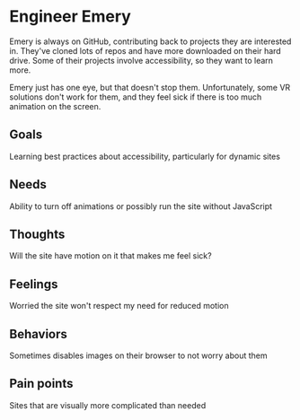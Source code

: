 # Engineer Emery
Emery is always on GitHub, contributing back to projects they are interested in. They've cloned lots of repos and have more downloaded on their hard drive. Some of their projects involve accessibility, so they want to learn more. 

Emery just has one eye, but that doesn't stop them. Unfortunately, some VR solutions don't work for them, and they feel sick if there is too much animation on the screen. 

## Goals
Learning best practices about accessibility, particularly for dynamic sites

## Needs
Ability to turn off animations or possibly run the site without JavaScript 

## Thoughts
Will the site have motion on it that makes me feel sick?

## Feelings
Worried the site won't respect my need for reduced motion

## Behaviors
Sometimes disables images on their browser to not worry about them

## Pain points
Sites that are visually more complicated than needed
